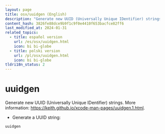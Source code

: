 ```yaml
---
layout: page
title: osx/uuidgen (English)
description: "Generate new UUID (Universally Unique IDentifier) strings."
content_hash: 3826fe88dce9b9f1c9f0e4410f653bacfce82ff6
last_modified_at: 2024-01-31
related_topics:
  - title: español version
    url: /es/osx/uuidgen.html
    icon: bi bi-globe
  - title: polski version
    url: /pl/osx/uuidgen.html
    icon: bi bi-globe
tldri18n_status: 2
---
```

# uuidgen

Generate new UUID (Universally Unique IDentifier) strings.
More information: <https://keith.github.io/xcode-man-pages/uuidgen.1.html>.

- Generate a UUID string:

`uuidgen`
